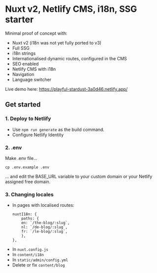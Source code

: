 # Nuxt v2, Netlify CMS, i18n, SSG starter

Minimal proof of concept with:

- Nuxt v2 (i18n was not yet fully ported to v3)
- Full SSG
- i18n strings
- Internationalised dynamic routes, configured in the CMS
- SEO enabled
- Netlify CMS with i18n
- Navigation
- Language switcher

Live demo here: <https://playful-stardust-3a0d46.netlify.app/>

## Get started

### 1. Deploy to Netlify

- Use `npm run generate` as the build command.
- Configure Netlify Identity

### 2. .env

Make .env file...
```shell
cp .env.example .env
```
... and edit the BASE_URL variable to your custom domain or your Netlify assigned free domain.

### 3. Changing locales

- In pages with localised routes:
    ```shell
    nuxtI18n: {
        paths: {
        en: `/the-blog/:slug`,
        nl: `/de-blog/:slug`,
        fr: `/le-blog/:slug`,
        },
    },
    ```
- In `nuxt.config.js`
- In `content/i18n`
- In `static/admin/config.yml`
- Delete or fix `content/blog`